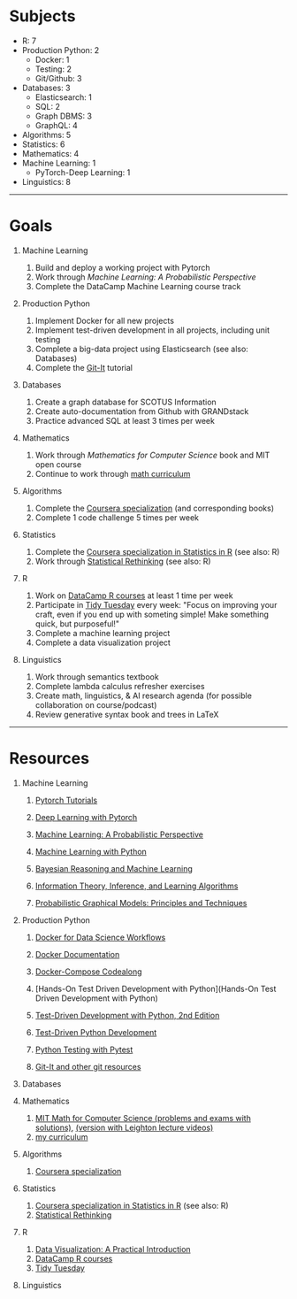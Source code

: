 # Subjects

- R: 7
- Production Python: 2
	- Docker: 1
	- Testing: 2
	- Git/Github: 3
- Databases: 3
	- Elasticsearch: 1
	- SQL: 2
	- Graph DBMS: 3
	- GraphQL: 4
- Algorithms: 5
- Statistics: 6
- Mathematics: 4
- Machine Learning: 1
	- PyTorch-Deep Learning: 1
- Linguistics: 8

****

# Goals

1. Machine Learning
	
	1. Build and deploy a working project with Pytorch
	2. Work through _Machine Learning: A Probabilistic Perspective_
	3. Complete the DataCamp Machine Learning course track

2. Production Python

	1. Implement Docker for all new projects
	2. Implement test-driven development in all projects, including unit testing
	3. Complete a big-data project using Elasticsearch  (see also: Databases)
	4. Complete the [Git-It](https://try.github.io) tutorial
	
3. Databases
	
	1. Create a graph database for SCOTUS Information
	2. Create auto-documentation from Github with GRANDstack
	3. Practice advanced SQL at least 3 times per week
	
4. Mathematics
	
	1. Work through _Mathematics for Computer Science_ book and MIT open course
	2. Continue to work through [math curriculum]()

5. Algorithms

	1. Complete the [Coursera specialization](https://www.coursera.org/specializations/algorithms) (and corresponding books) 
	2. Complete 1 code challenge 5 times per week
	
6. Statistics

	1. Complete the [Coursera specialization in Statistics in R](https://www.coursera.org/specializations/statistics) (see also: R)
	2. Work through [Statistical Rethinking](https://xcelab.net/rm/statistical-rethinking/) (see also: R)

7. R
	
	1. Work on [DataCamp R courses](https://www.datacamp.com/tracks/data-scientist-with-r) at least 1 time per week
	2. Participate in [Tidy Tuesday](https://github.com/rfordatascience/tidytuesday) every week: "Focus on improving your craft, even if you end up with someting simple! Make something quick, but purposeful!"
	3. Complete a machine learning project
	4. Complete a data visualization project

8. Linguistics

	1. Work through semantics textbook
	2. Complete lambda calculus refresher exercises
	3. Create math, linguistics, & AI research agenda (for possible collaboration on course/podcast)
	4. Review generative syntax book and trees in LaTeX

****

# Resources

1. Machine Learning

	1. [Pytorch Tutorials](https://pytorch.org/tutorials/)
	2. [Deep Learning with Pytorch](https://www.datacamp.com/courses/deep-learning-with-pytorch)
	
	3. [Machine Learning: A Probabilistic Perspective](https://www.cs.ubc.ca/~murphyk/MLbook/)
	4. [Machine Learning with Python](https://www.datacamp.com/tracks/machine-learning-with-python)
	
	5. [Bayesian Reasoning and Machine Learning](http://web4.cs.ucl.ac.uk/staff/D.Barber/textbook/090310.pdf)
	6. [Information Theory, Inference, and Learning Algorithms]()
	7. [Probabilistic Graphical Models: Principles and Techniques](https://github.com/Zhenye-Na/machine-learning-uiuc/blob/master/docs/Probabilistic%20Graphical%20Models%20-%20Principles%20and%20Techniques.pdf)
	

2. Production Python
	
	1. [Docker for Data Science Workflows](https://www.analyticsvidhya.com/blog/2017/11/reproducible-data-science-docker-for-data-science/)
	2. [Docker Documentation](https://docker-curriculum.com/#introduction)
	3. [Docker-Compose Codealong](https://medium.com/applied-data-science/the-full-stack-data-scientist-part-2-a-practical-introduction-to-docker-1ea932c89b57)
	
	4. [Hands-On Test Driven Development with Python](Hands-On Test Driven Development with Python)
	5. [Test-Driven Development with Python, 2nd Edition](https://learning.oreilly.com/library/view/test-driven-development-with/9781491958698/)
	6. [Test-Driven Python Development](https://learning.oreilly.com/library/view/test-driven-python-development/9781783987924/)
	7. [Python Testing with Pytest](https://learning.oreilly.com/library/view/python-testing-with/9781680502848/)
	
	8. [Git-It and other git resources](https://try.github.io)
	
3. Databases
	
4. Mathematics

	1. [MIT Math for Computer Science (problems and exams with solutions)](https://ocw.mit.edu/courses/electrical-engineering-and-computer-science/6-042j-mathematics-for-computer-science-fall-2005/download-course-materials/), [(version with Leighton lecture videos)](https://ocw.mit.edu/courses/electrical-engineering-and-computer-science/6-042j-mathematics-for-computer-science-fall-2010/)
	2. [my curriculum](/MathCourse.md)
	
5. Algorithms

	1. [Coursera specialization](https://www.coursera.org/specializations/algorithms) 

6. Statistics

	1. [Coursera specialization in Statistics in R](https://www.coursera.org/specializations/statistics) (see also: R)
	2. [Statistical Rethinking](https://xcelab.net/rm/statistical-rethinking/)
	
7. R

	1. [Data Visualization: A Practical Introduction](https://github.com/kjhealy/socviz)
	2. [DataCamp R courses](https://www.datacamp.com/tracks/data-scientist-with-r)
	3. [Tidy Tuesday](https://github.com/rfordatascience/tidytuesday)
	
8. Linguistics


